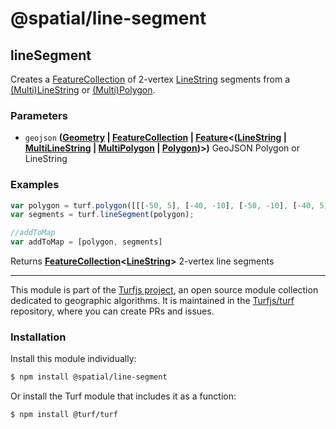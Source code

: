 # @spatial/line-segment

<!-- Generated by documentation.js. Update this documentation by updating the source code. -->

## lineSegment

Creates a [FeatureCollection][1] of 2-vertex [LineString][2] segments from a [(Multi)LineString][2] or [(Multi)Polygon][3].

### Parameters

-   `geojson` **([Geometry][4] \| [FeatureCollection][5] \| [Feature][6]&lt;([LineString][7] \| [MultiLineString][8] \| [MultiPolygon][9] \| [Polygon][10])>)** GeoJSON Polygon or LineString

### Examples

```javascript
var polygon = turf.polygon([[[-50, 5], [-40, -10], [-50, -10], [-40, 5], [-50, 5]]]);
var segments = turf.lineSegment(polygon);

//addToMap
var addToMap = [polygon, segments]
```

Returns **[FeatureCollection][5]&lt;[LineString][7]>** 2-vertex line segments

[1]: https://tools.ietf.org/html/rfc7946#section-3.3

[2]: https://tools.ietf.org/html/rfc7946#section-3.1.4

[3]: https://tools.ietf.org/html/rfc7946#section-3.1.6

[4]: https://tools.ietf.org/html/rfc7946#section-3.1

[5]: https://tools.ietf.org/html/rfc7946#section-3.3

[6]: https://tools.ietf.org/html/rfc7946#section-3.2

[7]: https://tools.ietf.org/html/rfc7946#section-3.1.4

[8]: https://tools.ietf.org/html/rfc7946#section-3.1.5

[9]: https://tools.ietf.org/html/rfc7946#section-3.1.7

[10]: https://tools.ietf.org/html/rfc7946#section-3.1.6

<!-- This file is automatically generated. Please don't edit it directly:
if you find an error, edit the source file (likely index.js), and re-run
./scripts/generate-readmes in the turf project. -->

---

This module is part of the [Turfjs project](http://turfjs.org/), an open source
module collection dedicated to geographic algorithms. It is maintained in the
[Turfjs/turf](https://github.com/Turfjs/turf) repository, where you can create
PRs and issues.

### Installation

Install this module individually:

```sh
$ npm install @spatial/line-segment
```

Or install the Turf module that includes it as a function:

```sh
$ npm install @turf/turf
```
